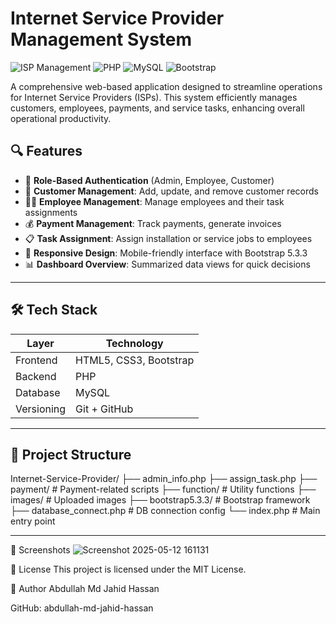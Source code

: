# Internet Service Provider Management System


![ISP Management](https://img.shields.io/badge/Project-ISP%20Management-blue)
![PHP](https://img.shields.io/badge/Language-PHP-yellow)
![MySQL](https://img.shields.io/badge/Database-MySQL-blue)
![Bootstrap](https://img.shields.io/badge/Frontend-Bootstrap-orange)

A comprehensive web-based application designed to streamline operations for Internet Service Providers (ISPs). This system efficiently manages customers, employees, payments, and service tasks, enhancing overall operational productivity.

## 🔍 Features

- 🔐 **Role-Based Authentication** (Admin, Employee, Customer)
- 👥 **Customer Management**: Add, update, and remove customer records
- 👨‍💼 **Employee Management**: Manage employees and their task assignments
- 💰 **Payment Management**: Track payments, generate invoices
- 📋 **Task Assignment**: Assign installation or service jobs to employees
- 📱 **Responsive Design**: Mobile-friendly interface with Bootstrap 5.3.3
- 📊 **Dashboard Overview**: Summarized data views for quick decisions

---

## 🛠️ Tech Stack

| Layer      | Technology            |
|------------|------------------------|
| Frontend   | HTML5, CSS3, Bootstrap |
| Backend    | PHP                    |
| Database   | MySQL                  |
| Versioning | Git + GitHub           |

---

## 📁 Project Structure
Internet-Service-Provider/
├── admin_info.php
├── assign_task.php
├── payment/ # Payment-related scripts
├── function/ # Utility functions
├── images/ # Uploaded images
├── bootstrap5.3.3/ # Bootstrap framework
├── database_connect.php # DB connection config
└── index.php # Main entry point

---

📸 Screenshots
![Screenshot 2025-05-12 161131](https://github.com/user-attachments/assets/f74d2ef8-b421-4703-bb2a-30fe96b55de6)


📄 License
This project is licensed under the MIT License.

👤 Author
Abdullah Md Jahid Hassan

GitHub: abdullah-md-jahid-hassan

